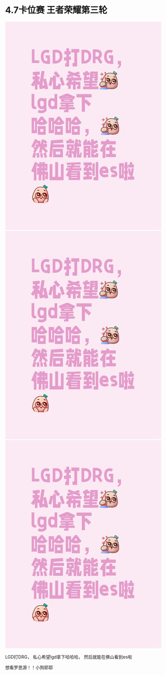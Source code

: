 # 4.7卡位赛 王者荣耀第三轮

![](img/964738cd-2eaa-4151-925e-b41c0f8a4220.jpg)
![](img/6628cba0-7f61-4ce8-b800-64e8f4f7488a.jpg)
![](img/33bc9cf4-567d-4d26-9df3-0c0f942e1566.jpg)

LGD打DRG，
私心希望lgd拿下哈哈哈，
然后就能在佛山看到es啦
 
想看罗思源！！小狗耶耶